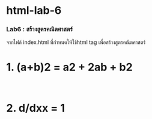 # html-lab-6
### Lab6 : สร้างสูตรคณิตศาสตร์
จากไฟล์ index.html ที่กำหนดให้ใช้html tag เพื่อสร้างสูตรคณิตศาสตร์

<h1>1. (a+b)2 = a2 + 2ab + b2 </h1>
<br>
<h1>2. d/dxx = 1</h1>
